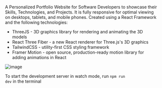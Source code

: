 A Personalized Portfolio Website for Software Developers to showcase their Skills, Technologies, and Projects. It is fully responsive for optimal viewing on desktops, tablets, and mobile phones. 
Created using a React Framework and the following technologies:
* ThreeJS - 3D graphics library for rendering and animating the 3D models
* React Three Fiber - a new React renderer for Three.js's 3D graphics
* TailwindCSS - utility-first CSS styling framework
* Framer Motion - open source, production-ready motion library for adding animations in React

![image](https://github.com/jvcent/3D-Portfolio/assets/117528376/eadc4c00-8a17-4617-9542-8856dc006b3a)

To start the development server in watch mode, run <code>npm run dev</code> in the terminal
